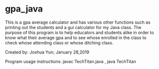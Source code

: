 # gpa_java
This is a gpa average calculator and has various other functions such as printing out the students and a gui calculator for my Java class.
The purpose of this program is to help educators and students alike in order to know what their average gpa and to see whose enrolled in the class to check whose attending class or whose ditching class. 

Created by:
Joshua Yun; 
January 28,2019 

Program usage instructions:
javac TechTitan.java
, java TechTitan
